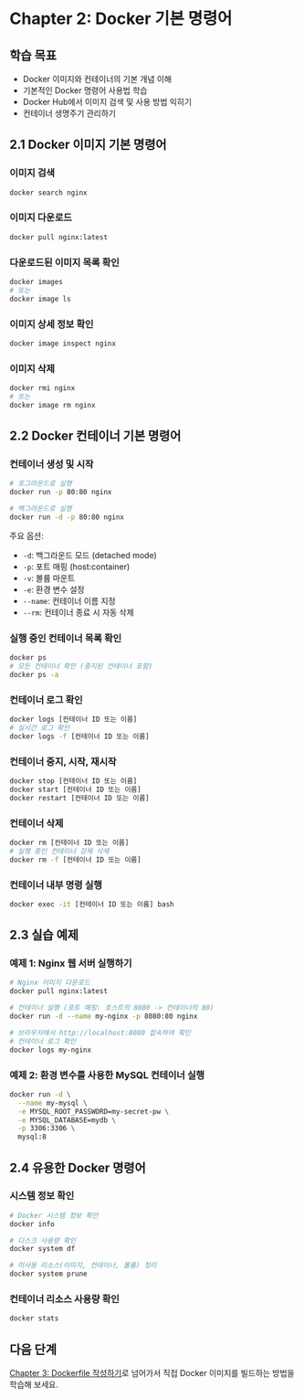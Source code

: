 # Chapter 2: Docker 기본 명령어

## 학습 목표

- Docker 이미지와 컨테이너의 기본 개념 이해
- 기본적인 Docker 명령어 사용법 학습
- Docker Hub에서 이미지 검색 및 사용 방법 익히기
- 컨테이너 생명주기 관리하기

## 2.1 Docker 이미지 기본 명령어

### 이미지 검색

```bash
docker search nginx
```

### 이미지 다운로드

```bash
docker pull nginx:latest
```

### 다운로드된 이미지 목록 확인

```bash
docker images
# 또는
docker image ls
```

### 이미지 상세 정보 확인

```bash
docker image inspect nginx
```

### 이미지 삭제

```bash
docker rmi nginx
# 또는
docker image rm nginx
```

## 2.2 Docker 컨테이너 기본 명령어

### 컨테이너 생성 및 시작

```bash
# 포그라운드로 실행
docker run -p 80:80 nginx

# 백그라운드로 실행
docker run -d -p 80:80 nginx
```

주요 옵션:

- `-d`: 백그라운드 모드 (detached mode)
- `-p`: 포트 매핑 (host:container)
- `-v`: 볼륨 마운트
- `-e`: 환경 변수 설정
- `--name`: 컨테이너 이름 지정
- `--rm`: 컨테이너 종료 시 자동 삭제

### 실행 중인 컨테이너 목록 확인

```bash
docker ps
# 모든 컨테이너 확인 (중지된 컨테이너 포함)
docker ps -a
```

### 컨테이너 로그 확인

```bash
docker logs [컨테이너 ID 또는 이름]
# 실시간 로그 확인
docker logs -f [컨테이너 ID 또는 이름]
```

### 컨테이너 중지, 시작, 재시작

```bash
docker stop [컨테이너 ID 또는 이름]
docker start [컨테이너 ID 또는 이름]
docker restart [컨테이너 ID 또는 이름]
```

### 컨테이너 삭제

```bash
docker rm [컨테이너 ID 또는 이름]
# 실행 중인 컨테이너 강제 삭제
docker rm -f [컨테이너 ID 또는 이름]
```

### 컨테이너 내부 명령 실행

```bash
docker exec -it [컨테이너 ID 또는 이름] bash
```

## 2.3 실습 예제

### 예제 1: Nginx 웹 서버 실행하기

```bash
# Nginx 이미지 다운로드
docker pull nginx:latest

# 컨테이너 실행 (포트 매핑: 호스트의 8080 -> 컨테이너의 80)
docker run -d --name my-nginx -p 8080:80 nginx

# 브라우저에서 http://localhost:8080 접속하여 확인
# 컨테이너 로그 확인
docker logs my-nginx
```

### 예제 2: 환경 변수를 사용한 MySQL 컨테이너 실행

```bash
docker run -d \
  --name my-mysql \
  -e MYSQL_ROOT_PASSWORD=my-secret-pw \
  -e MYSQL_DATABASE=mydb \
  -p 3306:3306 \
  mysql:8
```

## 2.4 유용한 Docker 명령어

### 시스템 정보 확인

```bash
# Docker 시스템 정보 확인
docker info

# 디스크 사용량 확인
docker system df

# 미사용 리소스(이미지, 컨테이너, 볼륨) 정리
docker system prune
```

### 컨테이너 리소스 사용량 확인

```bash
docker stats
```

## 다음 단계

[Chapter 3: Dockerfile 작성하기](../chapter3-dockerfile/README.md)로 넘어가서 직접 Docker 이미지를 빌드하는 방법을 학습해 보세요.
